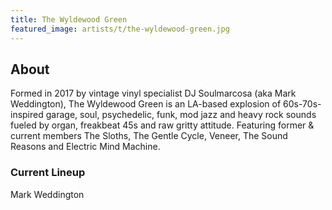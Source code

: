 ```yaml
---
title: The Wyldewood Green
featured_image: artists/t/the-wyldewood-green.jpg
---
```

## About

Formed in 2017 by vintage vinyl specialist DJ Soulmarcosa (aka Mark Weddington), The Wyldewood Green is an LA-based explosion of 60s-70s-inspired garage, soul, psychedelic, funk, mod jazz and heavy rock sounds fueled by organ, freakbeat 45s and raw gritty attitude. Featuring former & current members The Sloths, The Gentle Cycle, Veneer, The Sound Reasons and Electric Mind Machine.

### Current Lineup

Mark Weddington

